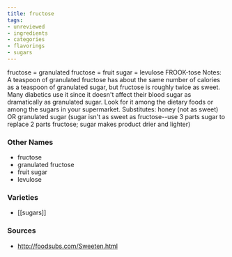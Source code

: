 ```yaml
---
title: fructose
tags:
- unreviewed
- ingredients
- categories
- flavorings
- sugars
---
```

fructose = granulated fructose = fruit sugar = levulose FROOK-tose Notes: A teaspoon of granulated fructose has about the same number of calories as a teaspoon of granulated sugar, but fructose is roughly twice as sweet. Many diabetics use it since it doesn't affect their blood sugar as dramatically as granulated sugar. Look for it among the dietary foods or among the sugars in your supermarket. Substitutes: honey (not as sweet) OR granulated sugar (sugar isn't as sweet as fructose--use 3 parts sugar to replace 2 parts fructose; sugar makes product drier and lighter)

### Other Names

* fructose
* granulated fructose
* fruit sugar
* levulose

### Varieties

* [[sugars]]

### Sources
* http://foodsubs.com/Sweeten.html
